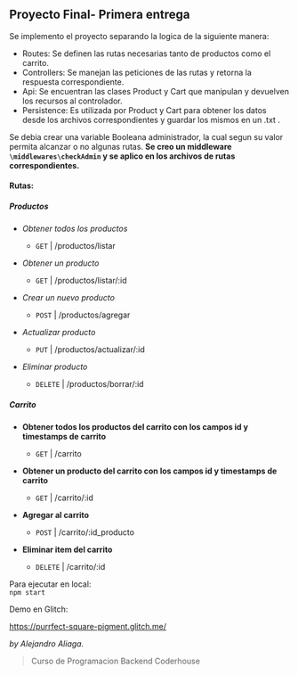 ## Proyecto Final- Primera entrega

Se implemento el proyecto separando la logica de la siguiente manera:
* Routes:  Se definen las rutas necesarias tanto de productos como el carrito.
* Controllers: Se manejan las peticiones de las rutas y retorna la respuesta correspondiente.
* Api: Se encuentran las clases Product y Cart que manipulan y devuelven los recursos al controlador. 
* Persistence: Es utilizada por Product y Cart para obtener los datos desde los archivos correspondientes y guardar los mismos en un .txt .

Se debia crear una variable Booleana administrador, la cual segun su valor permita alcanzar o no algunas rutas. **Se creo un middleware `\middlewares\checkAdmin` y se aplico en los archivos de rutas correspondientes.**



#### Rutas: 

 ##### Productos

 * *Obtener todos los productos*
    * `GET` | /productos/listar
  
 * *Obtener un producto*
    * `GET` |  /productos/listar/:id 
 
 * *Crear un nuevo producto*
    * `POST` |  /productos/agregar
 
 * *Actualizar  producto*
    * `PUT` |  /productos/actualizar/:id
 
 * *Eliminar producto*
    * `DELETE` |  /productos/borrar/:id
 
 ##### Carrito

* **Obtener todos los productos del carrito con los campos id y timestamps de carrito**
    * `GET` | /carrito
  
 * **Obtener un producto del carrito con los campos id y timestamps de carrito**
    * `GET` |  /carrito/:id 
 
 * **Agregar al carrito**
    * `POST` |  /carrito/:id_producto
 
 * **Eliminar item del carrito**
    * `DELETE` |  /carrito/:id

Para ejecutar en local:   
`npm start`

Demo en Glitch: 

https://purrfect-square-pigment.glitch.me/ 


*by Alejandro Aliaga.*

>Curso de Programacion Backend Coderhouse
